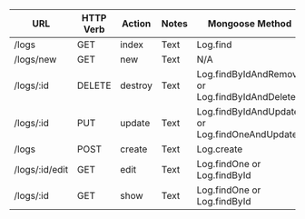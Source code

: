 | URL         | HTTP Verb   | Action      | Notes       | Mongoose Method | View
| ----------- | ----------- | ----------- | ----------- | --------------- | ----------- |
| /logs      | GET       | index   | Text        | Log.find   | Index.jsx        |
| /logs/new      | GET       | new   | Text        | N/A   | New.jsx        |
| /logs/:id      | DELETE       | destroy   | Text        | Log.findByIdAndRemove or Log.findByIdAndDelete   | none        |
| /logs/:id      | PUT       | update   | Text        | Log.findByIdAndUpdate or Log.findOneAndUpdate   | none        |
| /logs      | POST       | create   | Text        | Log.create   | None        |
| /logs/:id/edit      | GET       | edit   | Text        | Log.findOne or Log.findById   | Edit.jsx        | 
| /logs/:id      | GET       | show   | Text        | Log.findOne or Log.findById   | Show.jsx        |